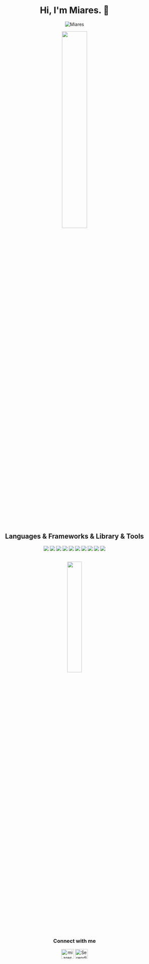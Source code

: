 <h1 align="center">Hi, I'm Miares. 👋</h1>

<p align="center"> <img src="https://readme-typing-svg.herokuapp.com?size=20&center=true&color=C9D1D9&width=1024&lines=🖥️+I'm+a+backend+developer+with+two+year+of+experience." alt="Miares"/> </p>

<p align="center"> <img width="40%" src="https://github-readme-stats-git-masterrstaa-rickstaa.vercel.app/api?username=Miares&theme=tokyonight" /> </p>

<h2 align="center">Languages & Frameworks & Library & Tools</h2>
<div align="center">
  <img src="https://img.shields.io/badge/VSCode-0078D4?style=for-the-badge&logo=visual%20studio%20code&logoColor=white" />
  <img src="https://img.shields.io/badge/JavaScript-323330?style=for-the-badge&logo=javascript&logoColor=F7DF1E" />
  <img src="https://img.shields.io/badge/TypeScript-007ACC?style=for-the-badge&logo=typescript&logoColor=white" />
  <img src="https://img.shields.io/badge/Tailwind_CSS-38B2AC?style=for-the-badge&logo=tailwind-css&logoColor=white" />
  <img src="https://img.shields.io/badge/Node.js-339933?style=for-the-badge&logo=nodedotjs&logoColor=white" />
  <img src="https://img.shields.io/badge/Express.js-000000?style=for-the-badge&logo=express&logoColor=white" />
  <img src="https://img.shields.io/badge/Postman-FF6C37?style=for-the-badge&logo=Postman&logoColor=white" />
  <img src="https://img.shields.io/badge/MongoDB-4EA94B?style=for-the-badge&logo=mongodb&logoColor=white" />
  <img src="https://img.shields.io/badge/eslint-3A33D1?style=for-the-badge&logo=eslint&logoColor=white" />
  <img src="https://img.shields.io/badge/prettier-1A2C34?style=for-the-badge&logo=prettier&logoColor=F7BA3E" />
</div>
<br>
<p align="center"> <img width="30%" src="https://github-readme-stats.vercel.app/api/top-langs/?username=WitcherDevs&theme=tokyonight" /> </p>

<h3 align="center">Connect with me</h3>
<p align="center">
  <a href="https://discord.gg/users/692655071967576074" target="blank"><img align="center" src="https://raw.githubusercontent.com/rahuldkjain/github-profile-readme-generator/master/src/images/icons/Social/discord.svg" alt="miares" height="30" width="40" /></a>
<a href="https://discord.gg/serendia" target="blank"><img align="center" src="https://serendiasquad.net/favicon.ico" alt="Serendia Squad" height="30" width="40" /></a>
</p>

